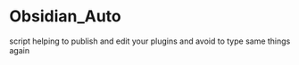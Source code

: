 # Obsidian_Auto
script helping to publish and edit your plugins and avoid to type same things again

